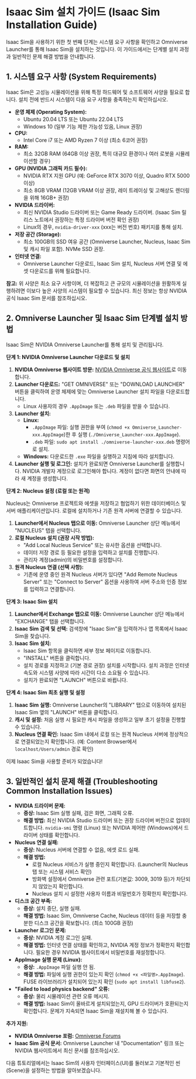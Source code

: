 # Isaac Sim 설치 가이드 (Isaac Sim Installation Guide)

Isaac Sim을 사용하기 위한 첫 번째 단계는 시스템 요구 사항을 확인하고 Omniverse Launcher를 통해 Isaac Sim을 설치하는 것입니다. 이 가이드에서는 단계별 설치 과정과 일반적인 문제 해결 방법을 안내합니다.

## 1. 시스템 요구 사항 (System Requirements)

Isaac Sim은 고성능 시뮬레이션을 위해 특정 하드웨어 및 소프트웨어 사양을 필요로 합니다. 설치 전에 반드시 시스템이 다음 요구 사항을 충족하는지 확인하십시오.

*   **운영 체제 (Operating System):**
    *   Ubuntu 20.04 LTS 또는 Ubuntu 22.04 LTS
    *   Windows 10 (일부 기능 제한 가능성 있음, Linux 권장)
*   **CPU:**
    *   Intel Core i7 또는 AMD Ryzen 7 이상 (최소 6코어 권장)
*   **RAM:**
    *   최소 32GB RAM (64GB 이상 권장, 특히 대규모 환경이나 여러 로봇을 시뮬레이션할 경우)
*   **GPU (NVIDIA 그래픽 카드 필수):**
    *   NVIDIA RTX 지원 GPU (예: GeForce RTX 3070 이상, Quadro RTX 5000 이상)
    *   최소 8GB VRAM (12GB VRAM 이상 권장, 레이 트레이싱 및 고해상도 렌더링을 위해 16GB+ 권장)
*   **NVIDIA 드라이버:**
    *   최신 NVIDIA Studio 드라이버 또는 Game Ready 드라이버. (Isaac Sim 릴리스 노트에서 권장하는 특정 드라이버 버전 확인 권장)
    *   Linux의 경우, `nvidia-driver-xxx` (xxx는 버전 번호) 패키지를 통해 설치.
*   **저장 공간 (Storage):**
    *   최소 100GB의 SSD 여유 공간 (Omniverse Launcher, Nucleus, Isaac Sim 및 캐시 파일 포함). NVMe SSD 권장.
*   **인터넷 연결:**
    *   Omniverse Launcher 다운로드, Isaac Sim 설치, Nucleus 서버 연결 및 에셋 다운로드를 위해 필요합니다.

**참고:** 위 사양은 최소 요구 사항이며, 더 복잡하고 큰 규모의 시뮬레이션을 원활하게 실행하려면 이보다 높은 사양의 시스템이 필요할 수 있습니다. 최신 정보는 항상 NVIDIA 공식 Isaac Sim 문서를 참조하십시오.

## 2. Omniverse Launcher 및 Isaac Sim 단계별 설치 방법

Isaac Sim은 NVIDIA Omniverse Launcher를 통해 설치 및 관리됩니다.

**단계 1: NVIDIA Omniverse Launcher 다운로드 및 설치**

1.  **NVIDIA Omniverse 웹사이트 방문:** [NVIDIA Omniverse 공식 웹사이트](https://www.nvidia.com/en-us/omniverse/)로 이동합니다.
2.  **Launcher 다운로드:** "GET OMNIVERSE" 또는 "DOWNLOAD LAUNCHER" 버튼을 클릭하여 운영 체제에 맞는 Omniverse Launcher 설치 파일을 다운로드합니다.
    *   Linux 사용자의 경우 `.AppImage` 또는 `.deb` 파일을 받을 수 있습니다.
3.  **Launcher 설치:**
    *   **Linux:**
        *   `.AppImage` 파일: 실행 권한을 부여 (`chmod +x Omniverse_Launcher-xxx.AppImage`)한 후 실행 (`./Omniverse_Launcher-xxx.AppImage`).
        *   `.deb` 파일: `sudo apt install ./omniverse-launcher-xxx.deb` 명령어로 설치.
    *   **Windows:** 다운로드한 `.exe` 파일을 실행하고 지침에 따라 설치합니다.
4.  **Launcher 실행 및 로그인:** 설치가 완료되면 Omniverse Launcher를 실행합니다. NVIDIA 개발자 계정으로 로그인해야 합니다. 계정이 없다면 화면의 안내에 따라 새 계정을 생성합니다.

**단계 2: Nucleus 설정 (로컬 또는 원격)**

Nucleus는 Omniverse 프로젝트와 에셋을 저장하고 협업하기 위한 데이터베이스 및 서버 애플리케이션입니다. 로컬에 설치하거나 기존 원격 서버에 연결할 수 있습니다.

1.  **Launcher에서 Nucleus 탭으로 이동:** Omniverse Launcher 상단 메뉴에서 "NUCLEUS" 탭을 선택합니다.
2.  **로컬 Nucleus 설치 (권장 시작 방법):**
    *   "Add Local Nucleus Service" 또는 유사한 옵션을 선택합니다.
    *   데이터 저장 경로 등 필요한 설정을 입력하고 설치를 진행합니다.
    *   관리자 계정(admin)의 비밀번호를 설정합니다.
3.  **원격 Nucleus 연결 (선택 사항):**
    *   기존에 운영 중인 원격 Nucleus 서버가 있다면 "Add Remote Nucleus Server" 또는 "Connect to Server" 옵션을 사용하여 서버 주소와 인증 정보를 입력하고 연결합니다.

**단계 3: Isaac Sim 설치**

1.  **Launcher에서 Exchange 탭으로 이동:** Omniverse Launcher 상단 메뉴에서 "EXCHANGE" 탭을 선택합니다.
2.  **Isaac Sim 검색 및 선택:** 검색창에 "Isaac Sim"을 입력하거나 앱 목록에서 Isaac Sim을 찾습니다.
3.  **Isaac Sim 설치:**
    *   Isaac Sim 항목을 클릭하면 세부 정보 페이지로 이동합니다.
    *   "INSTALL" 버튼을 클릭합니다.
    *   설치 경로를 지정하고 (기본 경로 권장) 설치를 시작합니다. 설치 과정은 인터넷 속도와 시스템 사양에 따라 시간이 다소 소요될 수 있습니다.
    *   설치가 완료되면 "LAUNCH" 버튼으로 바뀝니다.

**단계 4: Isaac Sim 최초 실행 및 설정**

1.  **Isaac Sim 실행:** Omniverse Launcher의 "LIBRARY" 탭으로 이동하여 설치된 Isaac Sim 옆의 "LAUNCH" 버튼을 클릭합니다.
2.  **캐시 및 설정:** 처음 실행 시 필요한 캐시 파일을 생성하고 일부 초기 설정을 진행할 수 있습니다.
3.  **Nucleus 연결 확인:** Isaac Sim 내에서 로컬 또는 원격 Nucleus 서버에 정상적으로 연결되었는지 확인합니다. (예: Content Browser에서 `localhost/Users/admin` 경로 확인)

이제 Isaac Sim을 사용할 준비가 되었습니다!

## 3. 일반적인 설치 문제 해결 (Troubleshooting Common Installation Issues)

*   **NVIDIA 드라이버 문제:**
    *   **증상:** Isaac Sim 실행 실패, 검은 화면, 그래픽 오류.
    *   **해결 방법:** 최신 NVIDIA Studio 드라이버 또는 권장 드라이버 버전으로 업데이트합니다. `nvidia-smi` 명령 (Linux) 또는 NVIDIA 제어판 (Windows)에서 드라이버 상태를 확인합니다.
*   **Nucleus 연결 실패:**
    *   **증상:** Nucleus 서버에 연결할 수 없음, 에셋 로드 실패.
    *   **해결 방법:**
        *   로컬 Nucleus 서비스가 실행 중인지 확인합니다. (Launcher의 Nucleus 탭 또는 시스템 서비스 확인)
        *   방화벽 설정에서 Omniverse 관련 포트(기본값: 3009, 3019 등)가 차단되지 않았는지 확인합니다.
        *   Nucleus 설치 시 설정한 사용자 이름과 비밀번호가 정확한지 확인합니다.
*   **디스크 공간 부족:**
    *   **증상:** 설치 중단, 실행 실패.
    *   **해결 방법:** Isaac Sim, Omniverse Cache, Nucleus 데이터 등을 저장할 충분한 디스크 공간을 확보합니다. (최소 100GB 권장)
*   **Launcher 로그인 문제:**
    *   **증상:** NVIDIA 계정 로그인 실패.
    *   **해결 방법:** 인터넷 연결 상태를 확인하고, NVIDIA 계정 정보가 정확한지 확인합니다. 필요한 경우 NVIDIA 웹사이트에서 비밀번호를 재설정합니다.
*   **AppImage 실행 문제 (Linux):**
    *   **증상:** `.AppImage` 파일 실행 안 됨.
    *   **해결 방법:** 파일에 실행 권한이 있는지 확인 (`chmod +x <파일명>.AppImage`). FUSE 라이브러리가 설치되어 있는지 확인 (`sudo apt install libfuse2`).
*   **"Failed to load physics backend" 오류:**
    *   **증상:** 물리 시뮬레이션 관련 오류 메시지.
    *   **해결 방법:** Isaac Sim이 올바르게 설치되었는지, GPU 드라이버가 호환되는지 확인합니다. 문제가 지속되면 Isaac Sim을 재설치해 볼 수 있습니다.

**추가 지원:**

*   **NVIDIA Omniverse 포럼:** [Omniverse Forums](https://forums.developer.nvidia.com/c/omniverse/31)
*   **Isaac Sim 공식 문서:** Omniverse Launcher 내 "Documentation" 링크 또는 NVIDIA 웹사이트에서 최신 문서를 참조하십시오.

다음 튜토리얼에서는 Isaac Sim의 사용자 인터페이스(UI)를 둘러보고 기본적인 씬(Scene)을 설정하는 방법을 알아보겠습니다.
